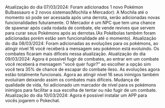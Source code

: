 Atualização do dia 07/03/2024:
Foram adicionados 1 novo Pokémon Bulbassauro e 2 novos sistemas(Mochila e Mercador):
A Mochila até o momento só pode ser acessada após uma derrota, serão adicionadas novas funcionalidades futuramente.
O Mercador é um NPC que tem uma chance de spawnar após cada rodada de combate, ele vende revives que servem para curar seus Pokémons após as derrotas.(As Pokébolas também foram adicionadas porém estão sem funcionalidade até o momento).
Atualização do dia 08/03/2024:
Foram adicionadas as evoluções para os pokémons, ao atingir nível 16 você receberá a mensagem seu pokémon está evoluindo.
Os combates ficaram mais difíceis nessa atualização.
Atualização do dia 09/03/2024:
Agora é possível fugir de combates, ao entrar em um combate você receberá a mensagem "você quer fugir?" ao escolher a opção sim você tera 35% de chance de escapar do combate ileso.
As evoluções agora estão totalmente funcionais. Agora ao atingir nível 16 seus inimigos também evoluíram deixando assim os combates mais difíceis.
Mudança de qualidade de vida, foi adicionado um marcador de nível para os pokémons inimigos para facilitar a sua escolha de tentar ou não fugir de um combate.
Atualização do dia 10/03/2024:
Agora é possivel instalar um APP para vocês jogarem o Pokechat.
